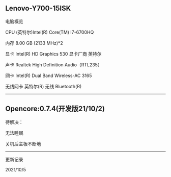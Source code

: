  Lenovo-Y700-15ISK
----

电脑概览

CPU  (英特尔)Intel(R) Core(TM) I7-6700HQ 

内存  8.00 GB (2133 MHz)*2

显卡  Intel(R) HD Graphics 530 显卡厂商 英特尔

声卡  Realtek High Definition Audio（RTL235）

网卡  Intel(R) Dual Band Wireless-AC 3165

无线网卡 英特尔(R) 无线 Bluetooth(R)  

----
Opencore:0.7.4(开发版21/10/2)
----

待解决：

无法睡眠

关机后主板不断地

----
更新记录

2021/10/5
